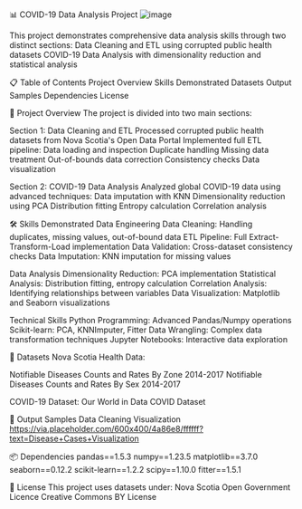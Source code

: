 

📊 COVID-19 Data Analysis Project
![image](https://github.com/user-attachments/assets/0221fc55-73c7-488c-9afe-aaffecc9bb5b)


This project demonstrates comprehensive data analysis skills through two distinct sections:
Data Cleaning and ETL using corrupted public health datasets
COVID-19 Data Analysis with dimensionality reduction and statistical analysis

📋 Table of Contents
Project Overview
Skills Demonstrated
Datasets
Output Samples
Dependencies
License

🧩 Project Overview
The project is divided into two main sections:

Section 1: Data Cleaning and ETL
Processed corrupted public health datasets from Nova Scotia's Open Data Portal
Implemented full ETL pipeline:
Data loading and inspection
Duplicate handling
Missing data treatment
Out-of-bounds data correction
Consistency checks
Data visualization

Section 2: COVID-19 Data Analysis
Analyzed global COVID-19 data using advanced techniques:
Data imputation with KNN
Dimensionality reduction using PCA
Distribution fitting
Entropy calculation
Correlation analysis

🛠️ Skills Demonstrated
Data Engineering
Data Cleaning: Handling duplicates, missing values, out-of-bound data
ETL Pipeline: Full Extract-Transform-Load implementation
Data Validation: Cross-dataset consistency checks
Data Imputation: KNN imputation for missing values

Data Analysis
Dimensionality Reduction: PCA implementation
Statistical Analysis: Distribution fitting, entropy calculation
Correlation Analysis: Identifying relationships between variables
Data Visualization: Matplotlib and Seaborn visualizations

Technical Skills
Python Programming: Advanced Pandas/Numpy operations
Scikit-learn: PCA, KNNImputer, Fitter
Data Wrangling: Complex data transformation techniques
Jupyter Notebooks: Interactive data exploration

🔗 Datasets
Nova Scotia Health Data:

Notifiable Diseases Counts and Rates By Zone 2014-2017
Notifiable Diseases Counts and Rates By Sex 2014-2017

COVID-19 Dataset:
Our World in Data COVID Dataset

📸 Output Samples
Data Cleaning Visualization
https://via.placeholder.com/600x400/4a86e8/ffffff?text=Disease+Cases+Visualization

📦 Dependencies
pandas==1.5.3
numpy==1.23.5
matplotlib==3.7.0
seaborn==0.12.2
scikit-learn==1.2.2
scipy==1.10.0
fitter==1.5.1

📜 License
This project uses datasets under:
Nova Scotia Open Government Licence
Creative Commons BY License
